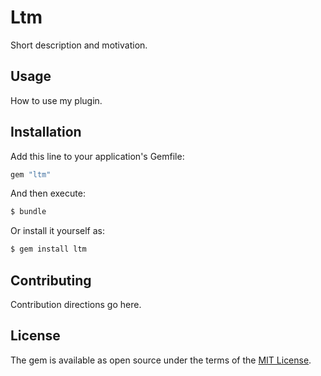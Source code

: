 # Ltm
Short description and motivation.

## Usage
How to use my plugin.

## Installation
Add this line to your application's Gemfile:

```ruby
gem "ltm"
```

And then execute:
```bash
$ bundle
```

Or install it yourself as:
```bash
$ gem install ltm
```

## Contributing
Contribution directions go here.

## License
The gem is available as open source under the terms of the [MIT License](https://opensource.org/licenses/MIT).
